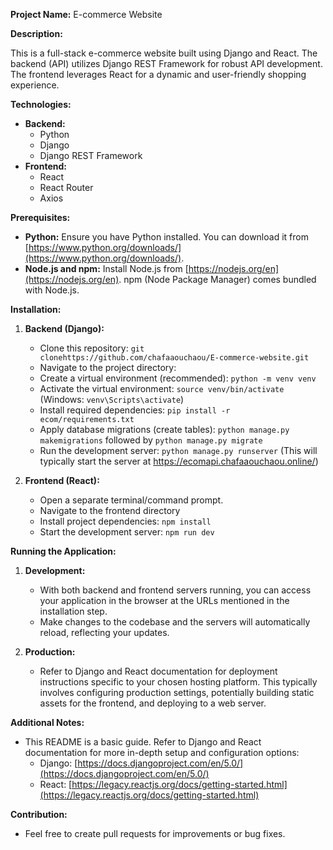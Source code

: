 **Project Name:** E-commerce Website

**Description:**

This is a full-stack e-commerce website built using Django and React. The backend (API) utilizes Django REST Framework for robust API development. The frontend leverages React for a dynamic and user-friendly shopping experience.

**Technologies:**

* **Backend:**
    * Python 
    * Django 
    * Django REST Framework 
* **Frontend:**
    * React 
    * React Router 
    * Axios

**Prerequisites:**

* **Python:** Ensure you have Python installed. You can download it from [https://www.python.org/downloads/](https://www.python.org/downloads/).
* **Node.js and npm:** Install Node.js from [https://nodejs.org/en](https://nodejs.org/en). npm (Node Package Manager) comes bundled with Node.js.

**Installation:**

1. **Backend (Django):**
   * Clone this repository: `git clonehttps://github.com/chafaaouchaou/E-commerce-website.git` 
   * Navigate to the project directory: 
   * Create a virtual environment (recommended): `python -m venv venv`
   * Activate the virtual environment: `source venv/bin/activate` (Windows: `venv\Scripts\activate`)
   * Install required dependencies: `pip install -r ecom/requirements.txt`
   * Apply database migrations (create tables): `python manage.py makemigrations` followed by `python manage.py migrate`
   * Run the development server: `python manage.py runserver` (This will typically start the server at https://ecomapi.chafaaouchaou.online/)

2. **Frontend (React):**
   * Open a separate terminal/command prompt.
   * Navigate to the frontend directory
   * Install project dependencies: `npm install`
   * Start the development server: `npm run dev` 

**Running the Application:**

1. **Development:**
   * With both backend and frontend servers running, you can access your application in the browser at the URLs mentioned in the installation step.
   * Make changes to the codebase and the servers will automatically reload, reflecting your updates.

2. **Production:**
   * Refer to Django and React documentation for deployment instructions specific to your chosen hosting platform. This typically involves configuring production settings, potentially building static assets for the frontend, and deploying to a web server.

**Additional Notes:**

* This README is a basic guide. Refer to Django and React documentation for more in-depth setup and configuration options:
   * Django: [https://docs.djangoproject.com/en/5.0/](https://docs.djangoproject.com/en/5.0/)
   * React: [https://legacy.reactjs.org/docs/getting-started.html](https://legacy.reactjs.org/docs/getting-started.html)

**Contribution:**

* Feel free to create pull requests for improvements or bug fixes.
